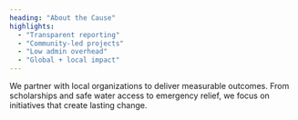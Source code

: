 ```yaml
---
heading: "About the Cause"
highlights:
  - "Transparent reporting"
  - "Community-led projects"
  - "Low admin overhead"
  - "Global + local impact"
---
```


We partner with local organizations to deliver measurable outcomes. From scholarships and safe water access to emergency relief, we focus on initiatives that create lasting change.



